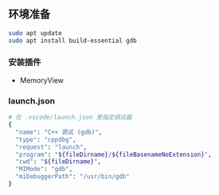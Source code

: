 ## 环境准备

```bash
sudo apt update
sudo apt install build-essential gdb
```

### 安装插件

- MemoryView

### launch.json

```bash
# 在 .vscode/launch.json 里指定调试器
{
  "name": "C++ 调试 (gdb)",
  "type": "cppdbg",
  "request": "launch",
  "program": "${fileDirname}/${fileBasenameNoExtension}",
  "cwd": "${fileDirname}",
  "MIMode": "gdb",
  "miDebuggerPath": "/usr/bin/gdb"
}
```